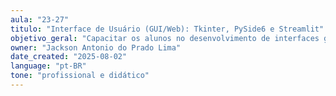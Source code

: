```yaml
---
aula: "23-27"
titulo: "Interface de Usuário (GUI/Web): Tkinter, PySide6 e Streamlit"
objetivo_geral: "Capacitar os alunos no desenvolvimento de interfaces gráficas e aplicações web interativas integradas às APIs RESTful, promovendo compreensão prática da construção de camadas de apresentação."
owner: "Jackson Antonio do Prado Lima"
date_created: "2025-08-02"
language: "pt-BR"
tone: "profissional e didático"
---
```

